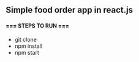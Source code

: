 ## Simple food order app in react.js 

#### === STEPS TO RUN ===
* git clone
* npm install
* npm start